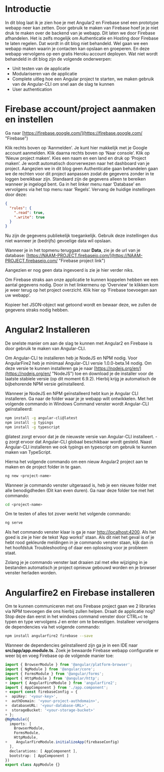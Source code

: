 # Introductie

In dit blog laat ik je zien hoe je met Angular2 en Firebase snel een prototype webapp neer kan zetten. Door gebruik te maken van Firebase hoef je je niet druk te maken over de backend van je webapp. Dit laten we door Firebase afhandelen. Het is zelfs mogelijk om Authenticatie en Hosting door Firebase te laten regelen. Dat wordt in dit blog niet behandeld. Wel gaan we een webapp maken waarin je contacten kan opslaan en groeperen. En deze webapp vervolgens op een gratis Heroku account deployen.
Wat niet wordt behandeld in dit blog zijn de volgende onderwerpen:
*	Unit testen van de applicatie
*	Modulariseren van de applicatie
*	Complete uitleg hoe een Angular project te starten, we maken gebruik van de Angular-CLI om snel aan de slag te kunnen
*	User authentication

# Firebase account/project aanmaken en instellen
Ga naar [https://firebase.google.com/](https://firebase.google.com/ "Firebase")

Klik rechts boven op ‘Aanmelden’. Je kunt hier makkelijk met je Google account aanmelden.
Klik daarna rechts boven op ‘Naar console’. Klik op ‘Nieuw project maken’. Kies een naam en een land en druk op ‘Project maken’. Je wordt automatisch doorverwezen naar het dashboard van je project.
Aangezien we in dit blog geen Authenticatie gaan behandelen gaan we de rechten voor dit project aanpassen zodat de gegevens zonder in te loggen bereikbaar zijn. Standaard zijn de gegevens alleen te bereiken wanneer je ingelogd bent. Ga in het linker menu naar ‘Database’ en vervolgens via het top menu naar ‘Regels’. Vervang de huidige instellingen door deze:

```json
{
  "rules": {
    ".read": true,
    ".write": true
  }
}
```

Nu zijn de gegevens publiekelijk toegankelijk. Gebruik deze instellingen dus niet wanneer je (bedrijfs) gevoelige data wil opslaan.

Wanneer je in het topmenu teruggaat naar <strong>Data</strong>, zie je de url van je database:
[https://NAAM-PROJECT.firebaseio.com/](https://NAAM-PROJECT.firebaseio.com/ "Firebase project link")

Aangezien er nog geen data ingevoerd is zie je hier verder niks.

Om Firebase straks aan onze applicatie te kunnen koppelen hebben we een aantal gegevens nodig. Door in het linkermenu op ‘Overview’ te klikken kom je weer terug op het project overzicht. Klik hier op ‘Firebase toevoegen aan uw webapp’.

Kopieer het JSON-object wat getoond wordt en bewaar deze, we zullen de gegevens straks nodig hebben.

# Angular2 Installeren
De snelste manier om aan de slag te kunnen met Angular2 en Firebase is door gebruik te maken van Angular-CLI.

Om Angular-CLI te installeren heb je NodeJS en NPM nodig. Voor AngularFire2 heb je minimaal Angular-CLI versie 1.0.0-beta.14 nodig. Om deze versie te kunnen installeren ga je naar [https://nodejs.org/en/](https://nodejs.org/en/ "NodeJS") toe en download je de installer voor de laatste stabiele versie (op dit moment 6.9.2). Hierbij krijg je automatisch de bijbehorende NPM versie geïnstalleerd.

Wanneer je NodeJS en NPM geïnstalleerd hebt kun je Angular CLI installeren. Ga naar de folder waar je je webapp wilt ontwikkelen. Met het volgende commando in Windows Command venster wordt Angular-CLI geïnstalleerd:
```sh
npm install -g angular-cli@latest
npm install -g typings 
npm install -g typescript
```

@latest zorgt ervoor dat je de nieuwste versie van Angular-CLI installeert.
-g zorgt ervoor dat Angular-CLI globaal beschikbaar wordt gesteld.
Naast Angular-CLI installeren we ook typings en typescript om gebruik te kunnen maken van TypeScript.

Hierna het volgende commando om een nieuw Angular2 project aan te maken en de project folder in te gaan.
```sh
ng new <project-name>
```
Wanneer je commando venster uitgeraasd is, heb je een nieuwe folder met alle benodigdheden (Dit kan even duren). Ga naar deze folder toe met het commando:
```sh
cd <project-name>
```
Om te testen of alles tot zover werkt het volgende commando:

```sh
ng serve
```
Als het commando venster klaar is ga je naar [http://localhost:4200](http://localhost:4200). Als het goed is zie je hier de tekst ‘App works!’ staan. Als dit niet het geval is of je hebt rood gekleurde meldingen in je commando venster staan, kijk dan in het hoofdstuk Troubleshooting of daar een oplossing voor je probleem staat.

Zolang je je commando venster laat draaien zal met elke wijziging in je bestanden automatisch je project opnieuw gebouwd worden en je browser venster herladen worden.

# Angularfire2 en Firebase installeren
Om te kunnen communiceren met ons Firebase project gaan we 2 libraries via NPM toevoegen die ons hierbij zullen helpen. Draait de applicatie nog? Stop deze dan eerst in het windows command venster door CTRL+c te typen en type vervolgens J en enter om te bevestigen. Installeer vervolgens de dependencies via het volgende commando:
```sh
npm install angularfire2 firebase --save
```
Wanneer de dependencies geïnstalleerd zijn ga je in een IDE naar <strong>src/app/app.module.ts</strong>. Zoek je bewaarde Firebase webapp configuratie er weer bij en voeg Firebase op de volgende manier toe:
```typescript diff
import { BrowserModule } from '@angular/platform-browser';
import { NgModule } from '@angular/core';
import { FormsModule } from '@angular/forms';
import { HttpModule } from '@angular/http';
+ import { AngularFireModule } from 'angularfire2';
import { AppComponent } from './app.component';
+ export const firebaseConfig = {
+  apiKey: '<your-key>',
+  authDomain: '<your-project-authdomain>',
+  databaseURL: '<your-database-URL>',
+  storageBucket: '<your-storage-bucket>'
+ };
@NgModule({
  imports: [
    BrowserModule,
    FormsModule,
    HttpModule,
+    AngularFireModule.initializeApp(firebaseConfig)
  ],
  declarations: [ AppComponent ],
  bootstrap: [ AppComponent ]
})
export class AppModule {}
```
